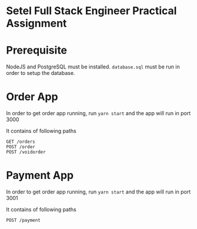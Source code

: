 # Setel Full Stack Engineer Practical Assignment

# Prerequisite
NodeJS and PostgreSQL must be installed.
`database.sql` must be run in order to setup the database.

# Order App
In order to get order app running, run `yarn start` and the app will run in port 3000

It contains of following paths

    GET /orders
    POST /order
    POST /voidorder

# Payment App
In order to get order app running, run `yarn start` and the app will run in port 3001

It contains of following paths

    POST /payment


